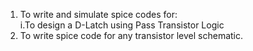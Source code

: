 1. To write and simulate spice codes for:  
   i.To design a D-Latch using Pass Transistor Logic
2. To write spice code for any transistor level schematic.